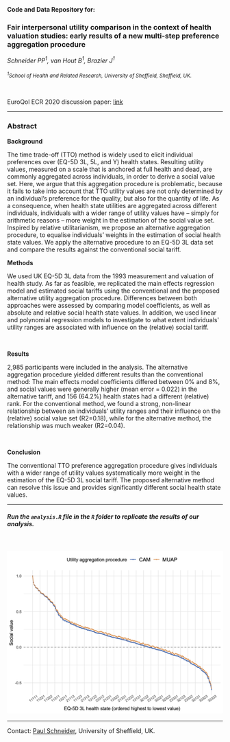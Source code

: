
  <br> 

#### Code and Data Repository for:

### Fair interpersonal utility comparison in the context of health valuation studies: early results of a new multi-step preference aggregation procedure


  *Schneider PP<sup>1</sup>, van Hout B<sup>1</sup>, Brazier J<sup>1</sup>*

  <sub>*<sup>1</sup>School of Health and Related Research, University of Sheffield, Sheffield, UK.*  </sub>  

<br> 

  EuroQol ECR 2020 discussion paper: [link](https://github.com/bitowaqr/eq5d_muap/raw/master/wp/wp_31012020.pdf)
  
****

### Abstract 

__Background__  

  The time trade-off (TTO) method is widely used to elicit individual preferences over (EQ-5D 3L, 5L, and Y) health states. Resulting utility values, measured on a scale that is anchored at full health and dead, are commonly aggregated across individuals, in order to derive a social value set. Here, we argue that this aggregation procedure is problematic, because it fails to take into account that TTO utility values are not only determined by an individual’s preference for the quality, but also for the quantity of life. As a consequence, when health state utilities are aggregated across different individuals, individuals with a wider range of utility values have – simply for arithmetic reasons – more weight in the estimation of the social value set. Inspired by relative utilitarianism, we propose an alternative aggregation procedure, to equalise individuals’ weights in the estimation of social health state values. We apply the alternative procedure to an EQ-5D 3L data set and compare the results against the conventional social tariff.
    <br>

__Methods__

  We used UK EQ-5D 3L data from the 1993 measurement and valuation of health study. As far as feasible, we replicated the main effects regression model and estimated social tariffs using the conventional and the proposed alternative utility aggregation procedure. Differences between both approaches were assessed by comparing model coefficients, as well as absolute and relative social health state values. In addition, we used linear and polynomial regression models to investigate to what extent individuals' utility ranges are associated with influence on the (relative) social tariff.

<br>

__Results__

  2,985 participants were included in the analysis. The alternative aggregation procedure yielded different results than the conventional method: The main effects model coefficients differed between 0\% and 8\%, and social values were generally higher (mean error = 0.022) in the alternative tariff, and 156 (64.2\%) health states had a different (relative) rank. For the conventional method, we found a strong, non-linear relationship between an individuals' utility ranges and their influence on the (relative) social value set (R2=0.18), while for the alternative method, the relationship was much weaker (R2=0.04).
  
  <br>

__Conclusion__

  The conventional TTO preference aggregation procedure gives individuals with a wider range of utility values systematically more weight in the estimation of the EQ-5D 3L social tariff. The proposed alternative method can resolve this issue and provides significantly different social health state values.

****

##### Run the `analysis.R` file in the `R` folder to replicate the results of our analysis.

<br>

![Comparison between the conventional (CAM) and the alternative (MUAP) UK social EQ-5D 3L value set.](https://github.com/bitowaqr/eq5d_muap/raw/master/output/comparisonplot.png)

****

Contact: [Paul Schneider](mailto:p.schneider@sheffield.ac.uk), University of Sheffield, UK.

  <br>
  <br>